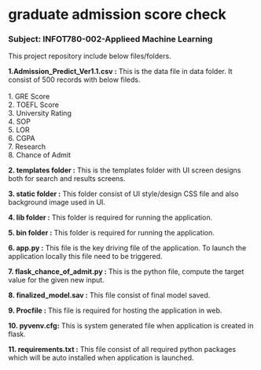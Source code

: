 # graduate admission score check

### Subject: INFOT780-002-Applieed Machine Learning

This project repository include below files/folders.

<b>1.Admission_Predict_Ver1.1.csv :</b> This is the data file in data folder. It consist of 500 records with below fileds.<br><br>
    1. GRE Score<br>
    2. TOEFL Score<br>
    3. University Rating<br>
    4. SOP<br>
    5. LOR<br>
    6. CGPA<br>
    7. Research<br>
    8. Chance of Admit <br>

<b>2. templates folder :</b> This is the templates folder with UI screen designs both for search and results screens.

<b>3. static folder :</b> This folder consist of UI style/design CSS file and also background image used in UI.

<b>4. lib folder :</b> This folder is required for running the application.

<b>5. bin folder :</b> This folder is required for running the application.

<b>6. app.py :</b> This file is the key driving file of the application. To launch the application locally this file need to be triggered.

<b>7. flask_chance_of_admit.py :</b> This is the python file, compute the target value for the given new input.

<b>8. finalized_model.sav :</b> This file consist of final model saved.

<b>9. Procfile :</b> This file is required for hosting the application in web.

<b>10. pyvenv.cfg:</b> This is system generated file when application is created in flask.

<b>11. requirements.txt :</b> This file consist of all required python packages which will be auto installed when application is launched.
